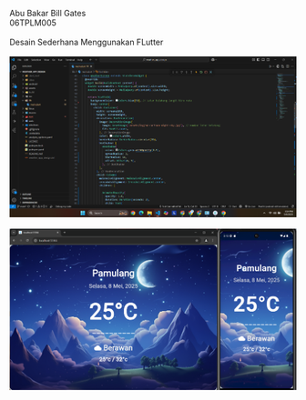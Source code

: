 Abu Bakar Bill Gates
<br>
06TPLM005
<br>
<br>
Desain Sederhana Menggunakan FLutter
<br>
<br>
![Contoh Codingan](Screenshot_Hasil_Akhir_1.png)
<br>
<br>
![Contoh Hasil](Screenshot_Hasil_Akhir_2.png)

